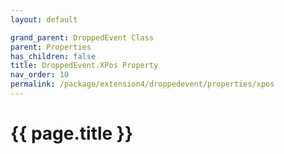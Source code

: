 ```yaml
---
layout: default

grand_parent: DroppedEvent Class
parent: Properties
has_children: false
title: DroppedEvent.XPos Property
nav_order: 10
permalink: /package/extension4/droppedevent/properties/xpos
---
```

# {{ page.title }}